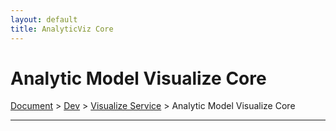 ```yaml
---
layout: default
title: AnalyticViz Core
---
```


# Analytic Model Visualize Core
<div class="alert alert-dark" role="alert">
    <a href="../../">Document</a>
     > 
    <a href="../">Dev</a>
     > 
    <a href="./">Visualize Service</a>
     > 
    Analytic Model Visualize Core
</div>

---
